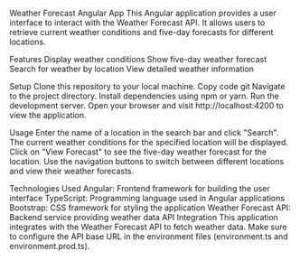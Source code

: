 Weather Forecast Angular App
This Angular application provides a user interface to interact with the Weather Forecast API. It allows users to retrieve current weather conditions and five-day forecasts for different locations.

Features
Display weather conditions
Show five-day weather forecast
Search for weather by location
View detailed weather information

Setup
Clone this repository to your local machine.
Copy code git
Navigate to the project directory.
Install dependencies using npm or yarn.
Run the development server.
Open your browser and visit http://localhost:4200 to view the application.

Usage
Enter the name of a location in the search bar and click "Search".
The current weather conditions for the specified location will be displayed.
Click on "View Forecast" to see the five-day weather forecast for the location.
Use the navigation buttons to switch between different locations and view their weather forecasts.

Technologies Used
Angular: Frontend framework for building the user interface
TypeScript: Programming language used in Angular applications
Bootstrap: CSS framework for styling the application
Weather Forecast API: Backend service providing weather data
API Integration
This application integrates with the Weather Forecast API to fetch weather data. Make sure to configure the API base URL in the environment files (environment.ts and environment.prod.ts).
